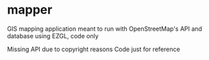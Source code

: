 # mapper
GIS mapping application meant to run with OpenStreetMap's API and database using EZGL, code only

Missing API due to copyright reasons
Code just for reference
